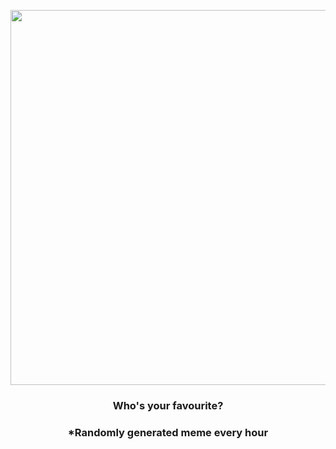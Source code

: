 <p align="center">
        <img src="https://i.redd.it/tg73tnb7bww81.png" width="600" height="600">
        </p>
        <h3 align="center">Who's your favourite?</h3>
        <h3 align="center">*Randomly generated meme every hour</h3>
    